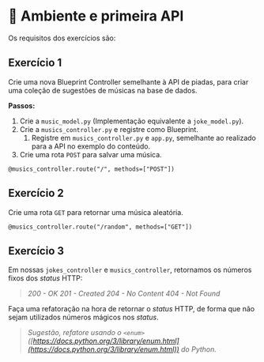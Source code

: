 # :pencil: Ambiente e primeira API



Os requisitos dos exercícios são:

## Exercício 1

Crie uma nova Blueprint Controller semelhante à API de piadas, para criar uma coleção de sugestões de músicas na base de dados.

**Passos:**

1. Crie a `music_model.py` (Implementação equivalente a `joke_model.py`).
2. Crie a `musics_controller.py` e registre como Blueprint.
    1. Registre em `musics_controller.py` e `app.py`, semelhante ao realizado para a API no exemplo do conteúdo.
3. Crie uma rota `POST` para salvar uma música.

```
@musics_controller.route("/", methods=["POST"])
```

## Exercício 2

Crie uma rota `GET` para retornar uma música aleatória.

```
@musics_controller.route("/random", methods=["GET"])
```

## Exercício 3

Em nossas `jokes_controller` e `musics_controller`, retornamos os números fixos dos _status_ HTTP:

> _200 - OK_
> _201 - Created_
> _204 - No Content_
> _404 - Not Found_

Faça uma refatoração na hora de retornar o _status_ HTTP, de forma que não sejam utilizados números mágicos nos _status_.

> _Sugestão, refatore usando o `<enum>`([https://docs.python.org/3/library/enum.html](https://docs.python.org/3/library/enum.html)) do Python._
